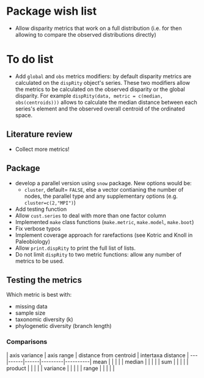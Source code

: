 # Package wish list
* Allow disparity metrics that work on a full distribution (i.e. for then allowing to compare the observed distributions directly)

# To do list
* Add `global` and `obs` metrics modifiers: by default disparity metrics are calculated on the `dispRity` object's series. These two modifiers allow the metrics to be calculated on the observed disparity or the global disparity.
For example `dispRity(data, metric = c(median, obs(centroids)))` allows to calculate the median distance between each series's element and the observed overall centroid of the ordinated space.

## Literature review
* Collect more metrics!

## Package
* develop a parallel version using `snow` package. New options would be:
  * `cluster`, default= `FALSE`, else a vector contianing the number of nodes, the parallel type and any supplementary options (e.g. `cluster=c(2,"MPI")`)
* Add testing function
* Allow `cust.series` to deal with more than one factor column
* Implemented `make` class functions (`make.metric`, `make.model`, `make.boot`) 
* Fix verbose typos
* Implement coverage approach for rarefactions (see Kotric and Knoll in Paleobiology)
* Allow `print.dispRity` to print the full list of lists.
* Do not limit `dispRity` to two metric functions: allow any number of metrics to be used.

## Testing the metrics
Which metric is best with:
* missing data
* sample size
* taxonomic diversity (k)
* phylogenetic diversity (branch length)

### Comparisons

   | axis variance | axis range | distance from centroid | intertaxa distance |
---|------|------|---------|----------|
mean | | | | |
median | | | | |
sum | | | | |
product | | | | |
variance | | | | |
range | | | | |

